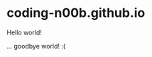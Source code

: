 # coding-n00b.github.io

Hello world!
































































































... goodbye world! :(
